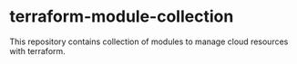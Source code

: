 # terraform-module-collection
This repository contains collection of modules to manage cloud resources with terraform.
